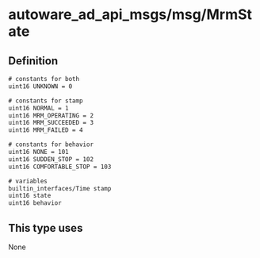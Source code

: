 # autoware_ad_api_msgs/msg/MrmState

## Definition

```txt
# constants for both
uint16 UNKNOWN = 0

# constants for stamp
uint16 NORMAL = 1
uint16 MRM_OPERATING = 2
uint16 MRM_SUCCEEDED = 3
uint16 MRM_FAILED = 4

# constants for behavior
uint16 NONE = 101
uint16 SUDDEN_STOP = 102
uint16 COMFORTABLE_STOP = 103

# variables
builtin_interfaces/Time stamp
uint16 state
uint16 behavior
```

## This type uses

None
